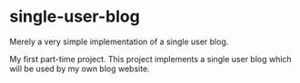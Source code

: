 # single-user-blog
Merely a very simple implementation of a single user blog.

My first part-time project. This project implements a single user blog which will be used by my own blog website.
